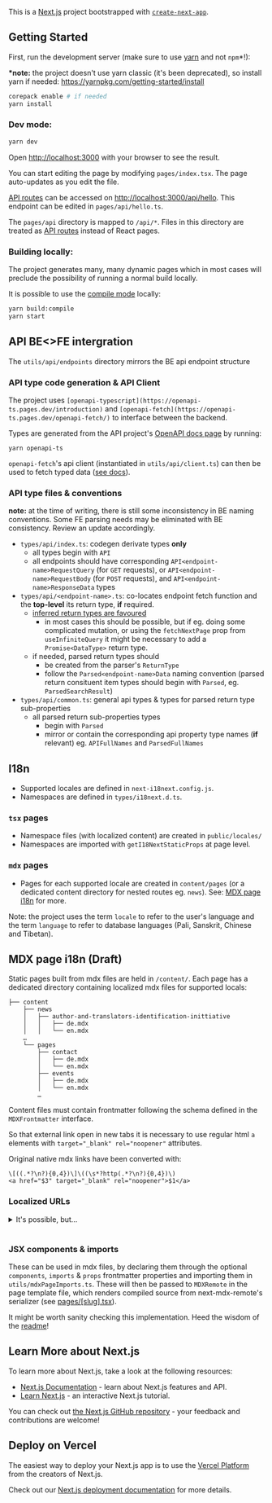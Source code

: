 This is a [Next.js](https://nextjs.org/) project bootstrapped with [`create-next-app`](https://github.com/vercel/next.js/tree/canary/packages/create-next-app).

## Getting Started

First, run the development server (make sure to use [yarn](https://classic.yarnpkg.com/en/docs/install#mac-stable) and not `npm`\*!):

**\*note:** the project doesn't use yarn classic (it's been deprecated), so install yarn if needed: https://yarnpkg.com/getting-started/install

```sh
corepack enable # if needed
yarn install
```

### Dev mode:

```bash
yarn dev
```

Open [http://localhost:3000](http://localhost:3000) with your browser to see the result.

You can start editing the page by modifying `pages/index.tsx`. The page auto-updates as you edit the file.

[API routes](https://nextjs.org/docs/api-routes/introduction) can be accessed on [http://localhost:3000/api/hello](http://localhost:3000/api/hello). This endpoint can be edited in `pages/api/hello.ts`.

The `pages/api` directory is mapped to `/api/*`. Files in this directory are treated as [API routes](https://nextjs.org/docs/api-routes/introduction) instead of React pages.

### Building locally:

The project generates many, many dynamic pages which in most cases will preclude the possibility of running a normal build locally.

It is possible to use the [compile mode](https://github.com/vercel/next.js/blob/c0ae6f6ffdad865de660e897ecbeafda2bca78da/docs/02-app/02-api-reference/08-next-cli.mdx#L189) locally:

```sh
yarn build:compile
yarn start
```

## API BE<>FE intergration

The `utils/api/endpoints` directory mirrors the BE api endpoint structure

### API type code generation & API Client

The project uses `[openapi-typescript](https://openapi-ts.pages.dev/introduction)` and `[openapi-fetch](https://openapi-ts.pages.dev/openapi-fetch/)` to interface between the backend.

Types are generated from the API project's [OpenAPI docs page](https://buddhanexus2.kc-tbts.uni-hamburg.de/api/docs#/) by running:

```
yarn openapi-ts
```

`openapi-fetch`'s api client (instantiated in `utils/api/client.ts`) can then be used to fetch typed data ([see docs](https://openapi-ts.pages.dev/openapi-fetch/)).

### API type files & conventions

**note:** at the time of writing, there is still some inconsistency in BE naming conventions. Some FE parsing needs may be eliminated with BE consistency. Review an update accordingly.

- `types/api/index.ts`: codegen derivate types **only**
  - all types begin with `API`
  - all endpoints should have corresponding  `API<endpoint-name>RequestQuery` (for `GET` requests), or `API<endpoint-name>RequestBody` (for `POST` requests), and `API<endpoint-name>ResponseData` types
- `types/api/<endpoint-name>.ts`: co-locates endpoint fetch function and the **top-level** its return type, **if** required.
  - [inferred return types are favoured](https://www.youtube.com/watch?v=I6V2FkW1ozQ)
    - in most cases this should be possible, but if eg. doing some complicated mutation, or using the `fetchNextPage` prop from `useInfiniteQuery` it might be necessary to add a `Promise<DataType>` return type. 
  - if needed, parsed return types should
    - be created from the parser's `ReturnType`
    - follow the `Parsed<endpoint-name>Data` naming convention (parsed return consituent item types should begin with `Parsed`, eg. `ParsedSearchResult`)
- `types/api/common.ts`: general api types & types for parsed return type sub-properties
  - all parsed return sub-properties types
    - begin with `Parsed`
    - mirror or contain the corresponding api property type names (**if** relevant) eg. `APIFullNames` and `ParsedFullNames`


## I18n

- Supported locales are defined in `next-i18next.config.js`.
- Namespaces are defined in `types/i18next.d.ts`.

### `tsx` pages

- Namespace files (with localized content) are created in `public/locales/`
- Namespaces are imported with `getI18NextStaticProps` at page level.

### `mdx` pages

- Pages for each supported locale are created in `content/pages` (or a dedicated content directory for nested routes eg. `news`). See: [MDX page i18n](#mdx-page-i18n-draft) for more.

Note: the project uses the term `locale` to refer to the user's language and the term `language` to refer to database languages (Pali, Sanskrit, Chinese and Tibetan).

## MDX page i18n (Draft)

Static pages built from mdx files are held in `/content/`. Each page has a dedicated directory containing localized mdx files for supported locals:

```
├── content
    ├── news
    │   ├── author-and-translators-identification-inittiative
    │   │   ├── de.mdx
    │   │   └── en.mdx
    …
    └── pages
        ├── contact
        │   ├── de.mdx
        │   └── en.mdx
        ├── events
        │   ├── de.mdx
        │   └── en.mdx
        …
```

Content files must contain frontmatter following the schema defined in the `MDXFrontmatter` interface.

So that external link open in new tabs it is necessary to use regular html `a` elements with `target="_blank" rel="noopener"` attributes.

Original native mdx links have been converted with:

```
\[((.*?\n?){0,4})\]\((\s*?http(.*?\n?){0,4})\)
<a href="$3" target="_blank" rel="noopener">$1</a>
```

### Localized URLs

<details>
<summary>
It's possible, but… 
</summary>

…the initial implementation had more of a maintanence burden than ideal so was shelved at bbec5441a

Static page routes are defined in `/routes-i18n.ts` which handles URL localization.

When adding a new page / news post, entries for the page need to be added to both of the following objects:

- `rewrites` (used to render pages with localized URLs), and
- `routes` (used to creates localized hrefs for the Link component).

If a path contains characters not allowed in the [RFC3986](https://www.rfc-editor.org/rfc/rfc3986#section-2) spec (in short a character that isn't an [ASCII alphanumeric](https://oeis.org/wiki/ASCII#ASCII_alphanumeric_characters), `/`, `-`, `.`, `_`, or `~`) it must be percent-encoded which enables fully localized page paths:

```js
`/${encodeURIComponent("ཨོཾ་མུ་ནེ་མུ་ནེ་མ་ཧཱ་མུ་ན་ཡེ་སྭཱ་ཧཱ།")}`;
```

Within mdx files, external links can used the regular markdown link syntax. However internal links should use the `Link` component with the page directory name as a `route` prop value to enable i18n route handling. Eg:

```jsx
<Link route="/news">Nachrichten</Link>
```

For bonus points see:

- [What are valid URLs?](https://stackoverflow.com/a/36667242/7794529)
- [What is URL encoding or Percent Encoding?](https://www.urlencoder.io/)
- [WHATWG URL spec](https://url.spec.whatwg.org/)

</details>

<br>

### JSX components & imports

These can be used in mdx files, by declaring them through the optional `components`, `imports` & `props` frontmatter properties and importing them in `utils/mdxPageImports.ts`. These will then be passed to `MDXRemote` in the page template file, which renders compiled source from next-mdx-remote's serializer (see [pages/[slug].tsx](pages/[slug].tsx)).

It might be worth sanity checking this implementation. Heed the wisdom of the [readme](https://github.com/hashicorp/next-mdx-remote)!

## Learn More about Next.js

To learn more about Next.js, take a look at the following resources:

- [Next.js Documentation](https://nextjs.org/docs) - learn about Next.js features and API.
- [Learn Next.js](https://nextjs.org/learn) - an interactive Next.js tutorial.

You can check out [the Next.js GitHub repository](https://github.com/vercel/next.js/) - your feedback and contributions are welcome!

## Deploy on Vercel

The easiest way to deploy your Next.js app is to use the [Vercel Platform](https://vercel.com/new?utm_medium=default-template&filter=next.js&utm_source=create-next-app&utm_campaign=create-next-app-readme) from the creators of Next.js.

Check out our [Next.js deployment documentation](https://nextjs.org/docs/deployment) for more details.

